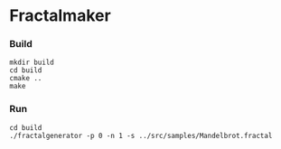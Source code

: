Fractalmaker
============


### Build

    mkdir build
    cd build
    cmake ..
    make

### Run

    cd build
    ./fractalgenerator -p 0 -n 1 -s ../src/samples/Mandelbrot.fractal
